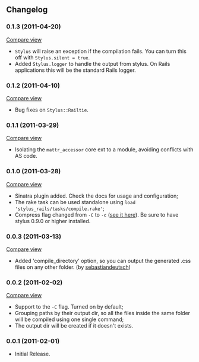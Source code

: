 ## Changelog

### 0.1.3 (2011-04-20)
[Compare view](http://github.com/lucasmazza/stylus_rails/compare/v0.1.2...v0.1.3)

* `Stylus` will raise an exception if the compilation fails. You can turn this off with `Stylus.silent = true`.
* Added `Stylus.logger` to handle the output from stylus. On Rails applications this will be the standard Rails logger.

### 0.1.2 (2011-04-10)
[Compare view](http://github.com/lucasmazza/stylus_rails/compare/v0.1.1...v0.1.2)

* Bug fixes on `Stylus::Railtie`.

### 0.1.1 (2011-03-29)
[Compare view](http://github.com/lucasmazza/stylus_rails/compare/v0.1.0...v0.1.1)

* Isolating the `mattr_accessor` core ext to a module, avoiding conflicts with AS code.

### 0.1.0 (2011-03-28)
[Compare view](http://github.com/lucasmazza/stylus_rails/compare/v0.0.3...v0.1.0)

* Sinatra plugin added. Check the docs for usage and configuration;
* The rake task can be used standalone using `load 'stylus_rails/tasks/compile.rake'`;
* Compress flag changed from `-C` to `-c` ([see it here](https://github.com/LearnBoost/stylus/commit/910246859718e1817c9a76683f9a892e4cad4965)). Be sure to have stylus 0.9.0 or higher installed.

### 0.0.3 (2011-03-13)
[Compare view](http://github.com/lucasmazza/stylus_rails/compare/v0.0.2...v0.0.3)

* Added 'compile_directory' option, so you can output the generated .css files on any other folder. (by [sebastiandeutsch](https://github.com/sebastiandeutsch))

### 0.0.2 (2011-02-02)
[Compare view](http://github.com/lucasmazza/stylus_rails/compare/v0.0.1...v0.0.2)

* Support to the `-C` flag. Turned on by default;
* Grouping paths by their output dir, so all the files inside the same folder will be compiled using one single command;
* The output dir will be created if it doesn't exists.

### 0.0.1 (2011-02-01)

* Initial Release.
